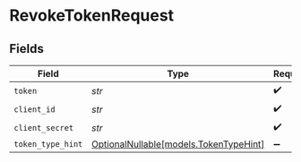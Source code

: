 # RevokeTokenRequest


## Fields

| Field                                                                | Type                                                                 | Required                                                             | Description                                                          |
| -------------------------------------------------------------------- | -------------------------------------------------------------------- | -------------------------------------------------------------------- | -------------------------------------------------------------------- |
| `token`                                                              | *str*                                                                | :heavy_check_mark:                                                   | N/A                                                                  |
| `client_id`                                                          | *str*                                                                | :heavy_check_mark:                                                   | N/A                                                                  |
| `client_secret`                                                      | *str*                                                                | :heavy_check_mark:                                                   | N/A                                                                  |
| `token_type_hint`                                                    | [OptionalNullable[models.TokenTypeHint]](../models/tokentypehint.md) | :heavy_minus_sign:                                                   | N/A                                                                  |